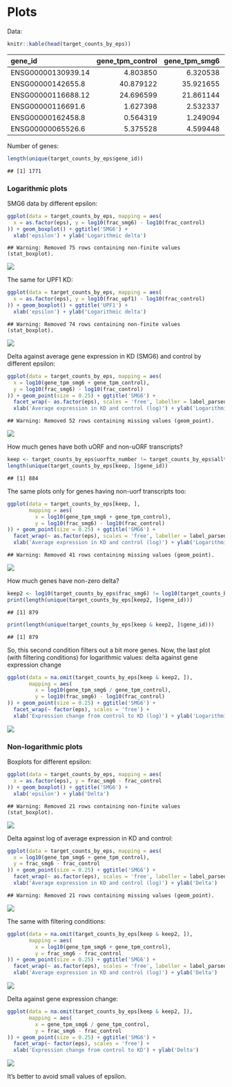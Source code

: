 Plots
================

Data:

``` r
knitr::kable(head(target_counts_by_eps))
```

| gene\_id           | gene\_tpm\_control | gene\_tpm\_smg6 | gene\_tpm\_upf1 | uorftx\_tpm\_control | uorftx\_tpm\_smg6 | uorftx\_tpm\_upf1 | uorftx\_number | alltx\_number | frac\_control | frac\_smg6 | frac\_upf1 | eps |
| :----------------- | -----------------: | --------------: | --------------: | -------------------: | ----------------: | ----------------: | -------------: | ------------: | ------------: | ---------: | ---------: | --: |
| ENSG00000130939.14 |           4.803850 |        6.320538 |        6.534992 |             4.803850 |          6.320538 |          6.534992 |              3 |             4 |     1.0000000 |          1 |  1.0000000 |   0 |
| ENSG00000142655.8  |          40.879122 |       35.921655 |       32.434899 |            37.111135 |         35.921655 |         28.905457 |              1 |             2 |     0.9078261 |          1 |  0.8911838 |   0 |
| ENSG00000116688.12 |          24.696599 |       21.861144 |       29.798380 |            24.696599 |         21.861144 |         29.798380 |              2 |             2 |     1.0000000 |          1 |  1.0000000 |   0 |
| ENSG00000116691.6  |           1.627398 |        2.532337 |        8.175462 |             1.627398 |          2.532337 |          2.403440 |              1 |             2 |     1.0000000 |          1 |  0.2939822 |   0 |
| ENSG00000162458.8  |           0.564319 |        1.249094 |        0.838407 |             0.564319 |          1.249094 |          0.838407 |              4 |             5 |     1.0000000 |          1 |  1.0000000 |   0 |
| ENSG00000065526.6  |           5.375528 |        4.599448 |        6.179964 |             5.375528 |          4.599448 |          6.179964 |              1 |             1 |     1.0000000 |          1 |  1.0000000 |   0 |

Number of genes:

``` r
length(unique(target_counts_by_eps$gene_id))
```

    ## [1] 1771

### Logarithmic plots

SMG6 data by different epsilon:

``` r
ggplot(data = target_counts_by_eps, mapping = aes(
  x = as.factor(eps), y = log10(frac_smg6) - log10(frac_control)
)) + geom_boxplot() + ggtitle('SMG6') + 
  xlab('epsilon') + ylab('Logarithmic delta')
```

    ## Warning: Removed 75 rows containing non-finite values (stat_boxplot).

![](plots_files/figure-gfm/unnamed-chunk-4-1.png)<!-- -->

The same for UPF1 KD:

``` r
ggplot(data = target_counts_by_eps, mapping = aes(
  x = as.factor(eps), y = log10(frac_upf1) - log10(frac_control)
)) + geom_boxplot() + ggtitle('UPF1') + 
  xlab('epsilon') + ylab('Logarithmic delta')
```

    ## Warning: Removed 74 rows containing non-finite values (stat_boxplot).

![](plots_files/figure-gfm/unnamed-chunk-5-1.png)<!-- -->

Delta against average gene expression in KD (SMG6) and control by
different epsilon:

``` r
ggplot(data = target_counts_by_eps, mapping = aes(
  x = log10(gene_tpm_smg6 + gene_tpm_control),
  y = log10(frac_smg6) - log10(frac_control)
)) + geom_point(size = 0.25) + ggtitle('SMG6') +
  facet_wrap(~ as.factor(eps), scales = 'free', labeller = label_parsed) + 
  xlab('Average expression in KD and control (log)') + ylab('Logarithmic delta')
```

    ## Warning: Removed 52 rows containing missing values (geom_point).

![](plots_files/figure-gfm/unnamed-chunk-6-1.png)<!-- -->

How much genes have both uORF and non-uORF
transcripts?

``` r
keep <- target_counts_by_eps$uorftx_number != target_counts_by_eps$alltx_number
length(unique(target_counts_by_eps[keep, ]$gene_id))
```

    ## [1] 884

The same plots only for genes having non-uorf transcripts too:

``` r
ggplot(data = target_counts_by_eps[keep, ], 
       mapping = aes(
         x = log10(gene_tpm_smg6 + gene_tpm_control),
         y = log10(frac_smg6) - log10(frac_control)
)) + geom_point(size = 0.25) + ggtitle('SMG6') +
  facet_wrap(~ as.factor(eps), scales = 'free', labeller = label_parsed) + 
  xlab('Average expression in KD and control (log)') + ylab('Logarithmic delta')
```

    ## Warning: Removed 41 rows containing missing values (geom_point).

![](plots_files/figure-gfm/unnamed-chunk-8-1.png)<!-- -->

How much genes have non-zero
delta?

``` r
keep2 <- log10(target_counts_by_eps$frac_smg6) != log10(target_counts_by_eps$frac_control)
print(length(unique(target_counts_by_eps[keep2, ]$gene_id)))
```

    ## [1] 879

``` r
print(length(unique(target_counts_by_eps[keep & keep2, ]$gene_id)))
```

    ## [1] 879

So, this second condition filters out a bit more genes. Now, the last
plot (with filtering conditions) for logarithmic values: delta against
gene expression change

``` r
ggplot(data = na.omit(target_counts_by_eps[keep & keep2, ]), 
       mapping = aes(
         x = log10(gene_tpm_smg6 / gene_tpm_control),
         y = log10(frac_smg6) - log10(frac_control)
)) + geom_point(size = 0.25) + ggtitle('SMG6') +
  facet_wrap(~ factor(eps), scales = 'free') + 
  xlab('Expression change from control to KD (log)') + ylab('Logarithmic delta')
```

![](plots_files/figure-gfm/unnamed-chunk-10-1.png)<!-- -->

### Non-logarithmic plots

Boxplots for different epsilon:

``` r
ggplot(data = target_counts_by_eps, mapping = aes(
  x = as.factor(eps), y = frac_smg6 - frac_control
)) + geom_boxplot() + ggtitle('SMG6') + 
  xlab('epsilon') + ylab('Delta')
```

    ## Warning: Removed 21 rows containing non-finite values (stat_boxplot).

![](plots_files/figure-gfm/unnamed-chunk-11-1.png)<!-- -->

Delta against log of average expression in KD and control:

``` r
ggplot(data = target_counts_by_eps, mapping = aes(
  x = log10(gene_tpm_smg6 + gene_tpm_control),
  y = frac_smg6 - frac_control
)) + geom_point(size = 0.25) + ggtitle('SMG6') +
  facet_wrap(~ as.factor(eps), scales = 'free', labeller = label_parsed) + 
  xlab('Average expression in KD and control (log)') + ylab('Delta')
```

    ## Warning: Removed 21 rows containing missing values (geom_point).

![](plots_files/figure-gfm/unnamed-chunk-12-1.png)<!-- -->

The same with filtering conditions:

``` r
ggplot(data = na.omit(target_counts_by_eps[keep & keep2, ]),
       mapping = aes(
         x = log10(gene_tpm_smg6 + gene_tpm_control),
         y = frac_smg6 - frac_control
)) + geom_point(size = 0.25) + ggtitle('SMG6') +
  facet_wrap(~ as.factor(eps), scales = 'free', labeller = label_parsed) + 
  xlab('Average expression in KD and control (log)') + ylab('Delta')
```

![](plots_files/figure-gfm/unnamed-chunk-13-1.png)<!-- -->

Delta against gene expression change:

``` r
ggplot(data = na.omit(target_counts_by_eps[keep & keep2, ]), 
       mapping = aes(
         x = gene_tpm_smg6 / gene_tpm_control,
         y = frac_smg6 - frac_control
)) + geom_point(size = 0.25) + ggtitle('SMG6') +
  facet_wrap(~ factor(eps), scales = 'free') + 
  xlab('Expression change from control to KD') + ylab('Delta')
```

![](plots_files/figure-gfm/unnamed-chunk-14-1.png)<!-- -->

It’s better to avoid small values of epsilon.
